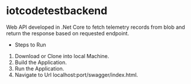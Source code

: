# iotcodetestbackend
Web API developed in .Net Core to fetch telemetry records from blob and return the response based on requested endpoint.

* Steps to Run
1. Download or Clone into local Machine.
2. Build the Application.
3. Run the Application.
4. Navigate to Url localhost:port/swagger/index.html.
